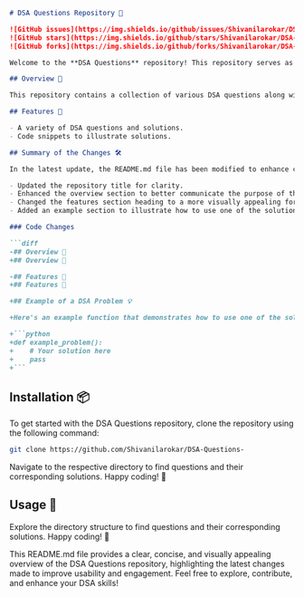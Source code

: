 ```markdown
# DSA Questions Repository 🚀

![GitHub issues](https://img.shields.io/github/issues/Shivanilarokar/DSA-Questions-)
![GitHub stars](https://img.shields.io/github/stars/Shivanilarokar/DSA-Questions-)
![GitHub forks](https://img.shields.io/github/forks/Shivanilarokar/DSA-Questions-)

Welcome to the **DSA Questions** repository! This repository serves as a comprehensive guide for anyone looking to strengthen their understanding of Data Structures and Algorithms. 🎉

## Overview 🎈

This repository contains a collection of various DSA questions along with their solutions, aimed at helping you improve your coding skills.

## Features 🎉

- A variety of DSA questions and solutions.
- Code snippets to illustrate solutions.

## Summary of the Changes 🛠️

In the latest update, the README.md file has been modified to enhance clarity and improve user engagement. The following changes were made:

- Updated the repository title for clarity.
- Enhanced the overview section to better communicate the purpose of the repository.
- Changed the features section heading to a more visually appealing format.
- Added an example section to illustrate how to use one of the solutions.

### Code Changes

```diff
-## Overview 🚀
+## Overview 🎈

-## Features 🎈
+## Features 🎉

+## Example of a DSA Problem 💡

+Here's an example function that demonstrates how to use one of the solutions:

+```python
+def example_problem():
+    # Your solution here
+    pass
+```
```

## Installation 📦

To get started with the DSA Questions repository, clone the repository using the following command:

```bash
git clone https://github.com/Shivanilarokar/DSA-Questions-
```

Navigate to the respective directory to find questions and their corresponding solutions. Happy coding! 🚀

## Usage 📖

Explore the directory structure to find questions and their corresponding solutions. Happy coding! 🚀

This README.md file provides a clear, concise, and visually appealing overview of the DSA Questions repository, highlighting the latest changes made to improve usability and engagement. Feel free to explore, contribute, and enhance your DSA skills!
```
